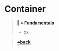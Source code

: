 # Container

>[📄 » **Fundamentals**](Linux_Fundamental_Commands.md)
>   - xx

>[⬅️**back**](../README.md)